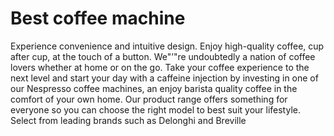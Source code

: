 # Best coffee machine

Experience convenience and intuitive design. Enjoy high-quality coffee, cup after cup, at the touch of a button. We"’"re undoubtedly a nation of coffee lovers whether at home or on the go. Take your coffee experience to the next level and start your day with a caffeine injection by investing in one of our Nespresso coffee machines, an enjoy barista quality coffee in the comfort of your own home. Our product range offers something for everyone so you can choose the right model to best suit your lifestyle. Select from leading brands such as Delonghi and Breville
